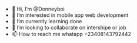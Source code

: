 - 👋 Hi, I’m @Donneyboi
- 👀 I’m interested in mobile app web development
- 🌱 I’m currently learning done
- 💞️ I’m looking to collaborate on intershipe or job
- 📫 How to reach me whatapp +23408143792442

<!---
Donneyboi/Donneyboi is a ✨ special ✨ repository because its `README.md` (this file) appears on your GitHub profile.
You can click the Preview link to take a look at your changes.
--->
